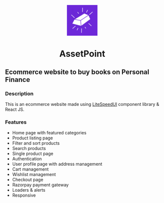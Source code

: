 <div align="center">
<img src="src/images/logo.png" width="100" height="100" alt="logo" />

# AssetPoint

</div>

## Ecommerce website to buy books on Personal Finance

### Description

This is an ecommerce website made using <a href="https://litespeedui.netlify.app/">LiteSpeedUI</a> component library & React JS.

### Features

- Home page with featured categories
- Product listing page
- Filter and sort products
- Search products
- Single product page
- Authentication
- User profile page with address management
- Cart management
- Wishlist management
- Checkout page
- Razorpay payment gateway
- Loaders & alerts
- Responsive
